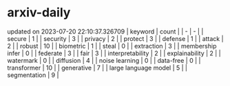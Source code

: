 # arxiv-daily
updated on 2023-07-20 22:10:37.326709
| keyword | count |
| - | - |
| secure | 1 |
| security | 3 |
| privacy | 2 |
| protect | 3 |
| defense | 1 |
| attack | 2 |
| robust | 10 |
| biometric | 1 |
| steal | 0 |
| extraction | 3 |
| membership infer | 0 |
| federate | 3 |
| fair | 3 |
| interpretability | 2 |
| explainability | 2 |
| watermark | 0 |
| diffusion | 4 |
| noise learning | 0 |
| data-free | 0 |
| transformer | 10 |
| generative | 7 |
| large language model | 5 |
| segmentation | 9 |
